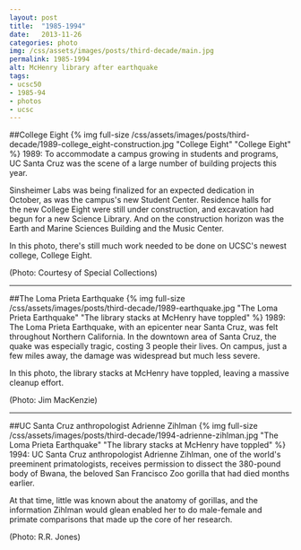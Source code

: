 ```yaml
---
layout: post
title:  "1985-1994"
date:   2013-11-26
categories: photo
img: /css/assets/images/posts/third-decade/main.jpg
permalink: 1985-1994
alt: McHenry library after earthquake
tags: 
- ucsc50
- 1985-94
- photos
- ucsc
---
```


##College Eight
{% img full-size /css/assets/images/posts/third-decade/1989-college_eight-construction.jpg "College Eight" "College Eight" %}
1989: To accommodate a campus growing in students and programs, UC Santa Cruz was the scene of a large number of building projects this year.

Sinsheimer Labs was being finalized for an expected dedication in October, as was the campus's new Student Center. Residence halls for the new College Eight were still under construction, and excavation had begun for a new Science Library. And on the construction horizon was the Earth and Marine Sciences Building and the Music Center.

In this photo, there's still much work needed to be done on UCSC's newest college, College Eight.

(Photo: Courtesy of Special Collections)

***

##The Loma Prieta Earthquake
{% img full-size /css/assets/images/posts/third-decade/1989-earthquake.jpg "The Loma Prieta Earthquake" "The library stacks at McHenry have toppled" %}
1989: The Loma Prieta Earthquake, with an epicenter near Santa Cruz, was felt throughout Northern California. In the downtown area of Santa Cruz, the quake was especially tragic, costing 3 people their lives. On campus, just a few miles away, the damage was widespread but much less severe.

In this photo, the library stacks at McHenry have toppled, leaving a massive cleanup effort.

(Photo: Jim MacKenzie)

***

##UC Santa Cruz anthropologist Adrienne Zihlman
{% img full-size /css/assets/images/posts/third-decade/1994-adrienne-zihlman.jpg "The Loma Prieta Earthquake" "The library stacks at McHenry have toppled" %}
1994: UC Santa Cruz anthropologist Adrienne Zihlman, one of the world's preeminent primatologists, receives permission to dissect the 380-pound body of Bwana, the beloved San Francisco Zoo gorilla that had died months earlier.

At that time, little was known about the anatomy of gorillas, and the information Zihlman would glean enabled her to do male-female and primate comparisons that made up the core of her research.

(Photo: R.R. Jones)
